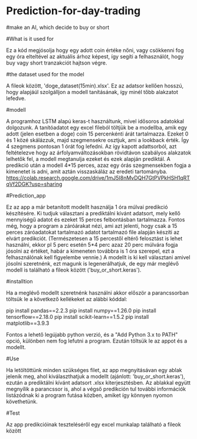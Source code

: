 # Prediction-for-day-trading
#make an AI, which decide to buy or short

#What is it used for

Ez a kód megjósolja hogy egy adott coin értéke nőni, vagy csökkenni fog egy óra elteltével az aktuális árhoz képest, így segíti a felhasználót, hogy buy vagy short tranzakciót hajtson végre. 

#the dataset used for the model

A fileok között, 'doge_dataset(15min).xlsx'. Ez az adatsor kellően hosszú, hogy alapjáúl szolgálljon a modell tanításának, így minél tőbb alakzatot lefedve.

#modell

A programhoz LSTM alapú keras-t használtunk, mivel idősoros adatokkal dolgozunk. 
A tanítóadatot egy excel fileból töltjük be a modellba, amik egy adott (jelen esetben a doge) coin 15 percenkénti árát tartalmazza. Ezeket 0 és 1 közé skálázzuk, majd szegmensekre osztjuk, ami a lookback érték. Így 4 szegmens pontosan 1 órát fog lefedni. Az így kapott adattsorból, azt feltételezve hogy az árfolyamváltozásokban rövidtávon szabályos alakzatok lelhetők fel, a modell megtanulja ezeket és ezek alapján prediktál. A predikció után a modell 4*15 perces, azaz egy órás szegmensekben fogja a kimenetet is adni, amit aztán visszaskáláz az eredeti tartományba.
https://colab.research.google.com/drive/1mJ5I8nMvDQH7GtPVPkHSH1qRTqVf2DGK?usp=sharing

#Prediction_app

Ez az app a már betanított modellt használja 1 óra múlvai predikció készítésére. Ki tudjuk választani a prediktálni kívánt adatsort, mely kellő mennyiségű adatot és ezeket 15 perces felbontásban tartalmazza. Fontos még, hogy a program a záróárakat nézi, ami azt jelenti, hogy csak a 15 perces záróadatokat tartalmazó adatot tartalmazó file alapján készíti az elvárt predikciót. (Természetesen a 15 percestől eltérő felosztást is lehet használni, ekkor pl 5 perc esetén 5*4 perc azaz 20 perc múlvára fogja jósolni az értéket, habár a kimeneten továbbra is 1 óra szerepel, ezt a felhasználónak kell figyelembe vennie.) A modellt is ki kell választani amivel jósolni szeretnénk, ezt magunk is legenerálhatjuk, de egy már meglévő modell is található a fileok között ('buy_or_short.keras').

#installtion

Ha a meglévő modellt szeretnénk használni akkor először a parancssorban töltsük le a következő kellékeket az alábbi kóddal:

 pip install pandas==2.2.3 
 pip install numpy==1.26.0 
 pip install tensorflow==2.18.0 
 pip install scikit-learn==1.5.2 
 pip install matplotlib==3.9.3 

Fontos a lehető legújabb python verzió, és a "Add Python 3.x to PATH" opció, különben nem fog lefutni a program.  Ezután töltsük le az appot és a modellt.

#Use

Ha letöltöttünk minden szükséges filet, az app megnyitásávan egy ablak jelenik meg, ahol kiválaszthatjuk a modellt (ajánlott: 'buy_or_short.keras'), ezután a prediktálni kívánt adatsort .xlsx kiterjesztésben. Az ablakkal együtt megnyílik a parancssor is, ahol a végső predikción tul további információk listázódnak ki a program futása közben, amiket így könnyen nyomon követhetünk.

#Test

Az app predikcióinak teszteléséről egy excel munkalap található a fileok között

